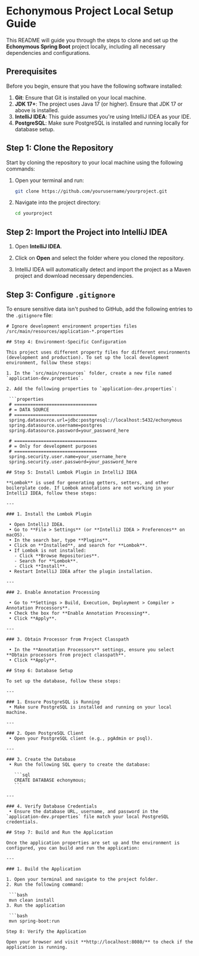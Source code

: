 # Echonymous Project Local Setup Guide

This README will guide you through the steps to clone and set up the **Echonymous Spring Boot** project locally, including all necessary dependencies and configurations.

## Prerequisites

Before you begin, ensure that you have the following software installed:

1. **Git**: Ensure that Git is installed on your local machine.
2. **JDK 17+**: The project uses Java 17 (or higher). Ensure that JDK 17 or above is installed.
3. **IntelliJ IDEA**: This guide assumes you're using IntelliJ IDEA as your IDE.
4. **PostgreSQL**: Make sure PostgreSQL is installed and running locally for database setup.

## Step 1: Clone the Repository

Start by cloning the repository to your local machine using the following commands:

1. Open your terminal and run:

    ```bash
    git clone https://github.com/yourusername/yourproject.git
    ```

2. Navigate into the project directory:

    ```bash
    cd yourproject
    ```

## Step 2: Import the Project into IntelliJ IDEA

  1. Open **IntelliJ IDEA**.
     
  2. Click on **Open** and select the folder where you cloned the repository.
     
  3. IntelliJ IDEA will automatically detect and import the project as a Maven project and download necessary dependencies.

## Step 3: Configure `.gitignore`

To ensure sensitive data isn't pushed to GitHub, add the following entries to the `.gitignore` file:

  ```gitignore
  # Ignore development environment properties files
  /src/main/resources/application-*.properties

## Step 4: Environment-Specific Configuration

This project uses different property files for different environments (development and production). To set up the local development environment, follow these steps:

1. In the `src/main/resources` folder, create a new file named `application-dev.properties`.

2. Add the following properties to `application-dev.properties`:

   ```properties
   # ===============================
   # = DATA SOURCE
   # ===============================
   spring.datasource.url=jdbc:postgresql://localhost:5432/echonymous
   spring.datasource.username=postgres
   spring.datasource.password=your_password_here

   # ===============================
   # = Only for development purposes
   # ===============================
   spring.security.user.name=your_username_here
   spring.security.user.password=your_password_here

## Step 5: Install Lombok Plugin in IntelliJ IDEA

**Lombok** is used for generating getters, setters, and other boilerplate code. If Lombok annotations are not working in your IntelliJ IDEA, follow these steps:

---

### 1. Install the Lombok Plugin

   • Open IntelliJ IDEA.  
   • Go to **File > Settings** (or **IntelliJ IDEA > Preferences** on macOS).  
   • In the search bar, type **Plugins**.  
   • Click on **Installed**, and search for **Lombok**.  
   • If Lombok is not installed:  
     - Click **Browse Repositories**.  
     - Search for **Lombok**.  
     - Click **Install**.  
   • Restart IntelliJ IDEA after the plugin installation.  

---

### 2. Enable Annotation Processing

   • Go to **Settings > Build, Execution, Deployment > Compiler > Annotation Processors**.  
   • Check the box for **Enable Annotation Processing**.  
   • Click **Apply**.  

---

### 3. Obtain Processor from Project Classpath

   • In the **Annotation Processors** settings, ensure you select **Obtain processors from project classpath**.  
   • Click **Apply**.  

## Step 6: Database Setup

To set up the database, follow these steps:

---

### 1. Ensure PostgreSQL is Running
   • Make sure PostgreSQL is installed and running on your local machine.

---

### 2. Open PostgreSQL Client
   • Open your PostgreSQL client (e.g., pgAdmin or psql).

---

### 3. Create the Database
   • Run the following SQL query to create the database:

     ```sql
     CREATE DATABASE echonymous;
     ```

---

### 4. Verify Database Credentials
   • Ensure the database URL, username, and password in the `application-dev.properties` file match your local PostgreSQL credentials.

## Step 7: Build and Run the Application

Once the application properties are set up and the environment is configured, you can build and run the application:

---

### 1. Build the Application

1. Open your terminal and navigate to the project folder.
2. Run the following command:

   ```bash
   mvn clean install
3. Run the application

   ```bash
   mvn spring-boot:run

Step 8: Verify the Application

Open your browser and visit **http://localhost:8080/** to check if the application is running.
